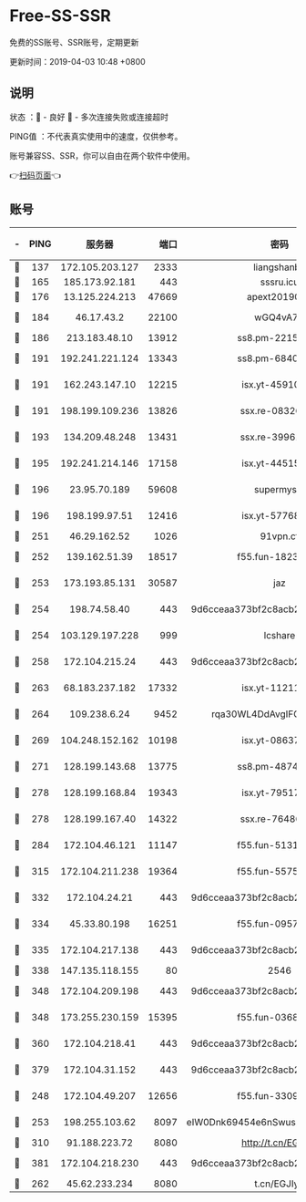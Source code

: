 # Free-SS-SSR

免费的SS账号、SSR账号，定期更新

更新时间：2019-04-03 10:48 +0800

## 说明

状态     ：🙂 - 良好 🙁 - 多次连接失败或连接超时

PING值   ：不代表真实使用中的速度，仅供参考。

账号兼容SS、SSR，你可以自由在两个软件中使用。

👉[扫码页面](https://liesauer.github.io/Free-SS-SSR/)👈

## 账号

|-|PING|服务器|端口|密码|加密方式|区域|
|:----:|:----:|:-----:|-----:|:----:|:----:|:----:|
|🙂|137|172.105.203.127|2333|liangshanbo|chacha20|JP|
|🙂|165|185.173.92.181|443|sssru.icu|rc4-md5|RU|
|🙂|176|13.125.224.213|47669|apext2019001|chacha20|KR|
|🙂|184|46.17.43.2|22100|wGQ4vA7D|aes-256-gcm|RU|
|🙂|186|213.183.48.10|13912|ss8.pm-22156401|rc4-md5|RU|
|🙂|191|192.241.221.124|13343|ss8.pm-68405899|aes-256-cfb|US|
|🙂|191|162.243.147.10|12215|isx.yt-45910639|aes-256-cfb|US|
|🙂|191|198.199.109.236|13826|ssx.re-08326008|aes-256-cfb|US|
|🙂|193|134.209.48.248|13431|ssx.re-39961207|aes-256-cfb|US|
|🙂|195|192.241.214.146|17158|isx.yt-44515301|aes-256-cfb|US|
|🙂|196|23.95.70.189|59608|supermyssr|chacha20-ietf|US|
|🙂|196|198.199.97.51|12416|isx.yt-57768817|aes-256-cfb|US|
|🙂|251|46.29.162.52|1026|91vpn.cf|rc4-md5|RU|
|🙂|252|139.162.51.39|18517|f55.fun-18237824|aes-256-cfb|SG|
|🙂|253|173.193.85.131|30587|jaz|aes-256-cfb|US|
|🙂|254|198.74.58.40|443|9d6cceaa373bf2c8acb22e60b6a58be6|aes-256-cfb|US|
|🙂|254|103.129.197.228|999|lcshare|aes-256-cfb|US|
|🙂|258|172.104.215.24|443|9d6cceaa373bf2c8acb22e60b6a58be6|aes-256-cfb|US|
|🙂|263|68.183.237.182|17332|isx.yt-11211578|aes-256-cfb|SG|
|🙂|264|109.238.6.24|9452|rqa30WL4DdAvgIFG6Fs3znzTa|aes-256-cfb|FR|
|🙂|269|104.248.152.162|10198|isx.yt-08637279|aes-256-cfb|SG|
|🙂|271|128.199.143.68|13775|ss8.pm-48740881|aes-256-cfb|SG|
|🙂|278|128.199.168.84|19343|isx.yt-79517808|aes-256-cfb|SG|
|🙂|278|128.199.167.40|14322|ssx.re-76486962|aes-256-cfb|SG|
|🙂|284|172.104.46.121|11147|f55.fun-51319184|aes-256-cfb|SG|
|🙂|315|172.104.211.238|19364|f55.fun-55755367|aes-256-cfb|US|
|🙂|332|172.104.24.21|443|9d6cceaa373bf2c8acb22e60b6a58be6|aes-256-cfb|US|
|🙂|334|45.33.80.198|16251|f55.fun-09570077|aes-256-cfb|US|
|🙂|335|172.104.217.138|443|9d6cceaa373bf2c8acb22e60b6a58be6|aes-256-cfb|US|
|🙂|338|147.135.118.155|80|2546|chacha20|US|
|🙂|348|172.104.209.198|443|9d6cceaa373bf2c8acb22e60b6a58be6|aes-256-cfb|US|
|🙂|348|173.255.230.159|15395|f55.fun-03681887|aes-256-cfb|US|
|🙂|360|172.104.218.41|443|9d6cceaa373bf2c8acb22e60b6a58be6|aes-256-cfb|US|
|🙂|379|172.104.31.152|443|9d6cceaa373bf2c8acb22e60b6a58be6|aes-256-cfb|US|
|🙂|248|172.104.49.207|12656|f55.fun-33093781|aes-256-cfb|SG|
|🙂|253|198.255.103.62|8097|eIW0Dnk69454e6nSwuspv9DmS201tQ0D|aes-256-cfb|US|
|🙂|310|91.188.223.72|8080|http://t.cn/EGJIyrl|rc4-md5|RU|
|🙂|381|172.104.218.230|443|9d6cceaa373bf2c8acb22e60b6a58be6|aes-256-cfb|US|
|🙁|262|45.62.233.234|8080|t.cn/EGJIyrl|rc4-md5|CA|
